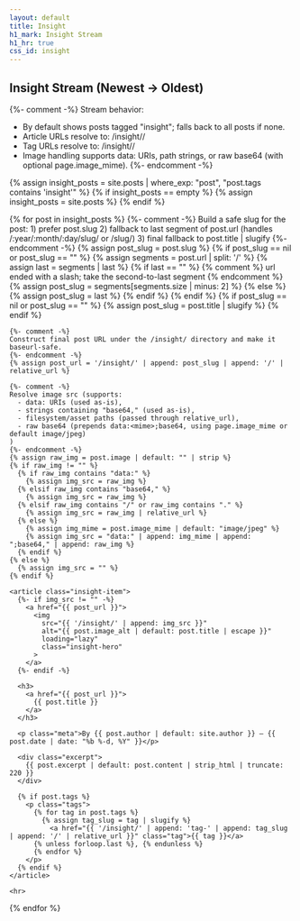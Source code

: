 ```yaml
---
layout: default
title: Insight
h1_mark: Insight Stream
h1_hr: true
css_id: insight
---
```


<section id="insights-stream">
  <h2>Insight Stream (Newest → Oldest)</h2>

  {%- comment -%}
  Stream behavior:
  - By default shows posts tagged "insight"; falls back to all posts if none.
  - Article URLs resolve to: /insight/<slug>/
  - Tag URLs resolve to: /insight/<tag-slug>/
  - Image handling supports data: URIs, path strings, or raw base64 (with optional page.image_mime).
  {%- endcomment -%}

  {% assign insight_posts = site.posts | where_exp: "post", "post.tags contains 'insight'" %}
  {% if insight_posts == empty %}
    {% assign insight_posts = site.posts %}
  {% endif %}

  {% for post in insight_posts %}
    {%- comment -%}
    Build a safe slug for the post:
      1) prefer post.slug
      2) fallback to last segment of post.url (handles /:year/:month/:day/slug/ or /slug/)
      3) final fallback to post.title | slugify
    {%- endcomment -%}
    {% assign post_slug = post.slug %}
    {% if post_slug == nil or post_slug == "" %}
      {% assign segments = post.url | split: '/' %}
      {% assign last = segments | last %}
      {% if last == "" %}
        {% comment %} url ended with a slash; take the second-to-last segment {% endcomment %}
        {% assign post_slug = segments[segments.size | minus: 2] %}
      {% else %}
        {% assign post_slug = last %}
      {% endif %}
    {% endif %}
    {% if post_slug == nil or post_slug == "" %}
      {% assign post_slug = post.title | slugify %}
    {% endif %}

    {%- comment -%}
    Construct final post URL under the /insight/ directory and make it baseurl-safe.
    {%- endcomment -%}
    {% assign post_url = '/insight/' | append: post_slug | append: '/' | relative_url %}

    {%- comment -%}
    Resolve image src (supports:
      - data: URIs (used as-is),
      - strings containing "base64," (used as-is),
      - filesystem/asset paths (passed through relative_url),
      - raw base64 (prepends data:<mime>;base64, using page.image_mime or default image/jpeg)
    ) 
    {%- endcomment -%}
    {% assign raw_img = post.image | default: "" | strip %}
    {% if raw_img != "" %}
      {% if raw_img contains "data:" %}
        {% assign img_src = raw_img %}
      {% elsif raw_img contains "base64," %}
        {% assign img_src = raw_img %}
      {% elsif raw_img contains "/" or raw_img contains "." %}
        {% assign img_src = raw_img | relative_url %}
      {% else %}
        {% assign img_mime = post.image_mime | default: "image/jpeg" %}
        {% assign img_src = "data:" | append: img_mime | append: ";base64," | append: raw_img %}
      {% endif %}
    {% else %}
      {% assign img_src = "" %}
    {% endif %}

    <article class="insight-item">
      {%- if img_src != "" -%}
        <a href="{{ post_url }}">
          <img
            src="{{ '/insight/' | append: img_src }}"
            alt="{{ post.image_alt | default: post.title | escape }}"
            loading="lazy"
            class="insight-hero"
          >
        </a>
      {%- endif -%}

      <h3>
        <a href="{{ post_url }}">
          {{ post.title }}
        </a>
      </h3>

      <p class="meta">By {{ post.author | default: site.author }} — {{ post.date | date: "%b %-d, %Y" }}</p>

      <div class="excerpt">
        {{ post.excerpt | default: post.content | strip_html | truncate: 220 }}
      </div>

      {% if post.tags %}
        <p class="tags">
          {% for tag in post.tags %}
            {% assign tag_slug = tag | slugify %}
              <a href="{{ '/insight/' | append: 'tag-' | append: tag_slug | append: '/' | relative_url }}" class="tag">{{ tag }}</a>
          {% unless forloop.last %}, {% endunless %}
          {% endfor %}
        </p>
      {% endif %}
    </article>

    <hr>
  {% endfor %}
</section>
